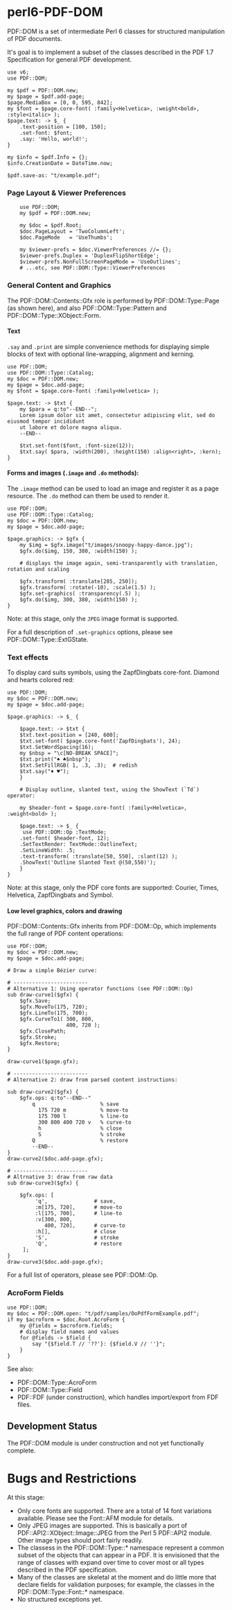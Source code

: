 # perl6-PDF-DOM

PDF::DOM is a set of intermediate Perl 6 classes for structured manipulation of PDF documents.

It's goal is to implement a subset of the classes described in the PDF 1.7 Specification for general PDF
development.

```
use v6;
use PDF::DOM;

my $pdf = PDF::DOM.new;
my $page = $pdf.add-page;
$page.MediaBox = [0, 0, 595, 842];
my $font = $page.core-font( :family<Helvetica>, :weight<bold>, :style<italic> );
$page.text: -> $_ {
    .text-position = [100, 150];
    .set-font: $font;
    .say: 'Hello, world!';
}

my $info = $pdf.Info = {};
$info.CreationDate = DateTime.now;

$pdf.save-as: "t/example.pdf";
```

### Page Layout & Viewer Preferences
```
    use PDF::DOM;
    my $pdf = PDF::DOM.new;

    my $doc = $pdf.Root;
    $doc.PageLayout = 'TwoColumnLeft';
    $doc.PageMode   = 'UseThumbs';

    my $viewer-prefs = $doc.ViewerPreferences //= {};
    $viewer-prefs.Duplex = 'DuplexFlipShortEdge';
    $viewer-prefs.NonFullScreenPageMode = 'UseOutlines';
    # ...etc, see PDF::DOM::Type::ViewerPreferences
```

### General Content and Graphics

The PDF::DOM::Contents::Gfx role is performed by PDF::DOM::Type::Page (as shown here), and also PDF::DOM::Type::Pattern and PDF::DOM::Type::XObject::Form.

#### Text

`.say` and `.print` are simple convenience methods for displaying simple blocks of text with optional line-wrapping, alignment and kerning.

```
use PDF::DOM;
use PDF::DOM::Type::Catalog;
my $doc = PDF::DOM.new;
my $page = $doc.add-page;
my $font = $page.core-font( :family<Helvetica> );

$page.text: -> $txt {
    my $para = q:to"--END--";
    Lorem ipsum dolor sit amet, consectetur adipiscing elit, sed do eiusmod tempor incididunt
    ut labore et dolore magna aliqua.
    --END--
            
    $txt.set-font($font, :font-size(12));
    $txt.say( $para, :width(200), :height(150) :align<right>, :kern);
}
```

#### Forms and images (`.image` and  `.do` methods):

The `.image` method can be used to load an image and register it as a page resource.
The `.do` method can them be used to render it.

```
use PDF::DOM;
use PDF::DOM::Type::Catalog;
my $doc = PDF::DOM.new;
my $page = $doc.add-page;

$page.graphics: -> $gfx {
    my $img = $gfx.image("t/images/snoopy-happy-dance.jpg");
    $gfx.do($img, 150, 380, :width(150) );

    # displays the image again, semi-transparently with translation, rotation and scaling

    $gfx.transform( :translate[285, 250]);
    $gfx.transform( :rotate(-10), :scale(1.5) );
    $gfx.set-graphics( :transparency(.5) );
    $gfx.do($img, 300, 380, :width(150) );
}
```

Note: at this stage, only the `JPEG` image format is supported.

For a full description of `.set-graphics` options, please see PDF::DOM::Type::ExtGState.

### Text effects

To display card suits symbols, using the ZapfDingbats core-font. Diamond and hearts colored red:

```
use PDF::DOM;
my $doc = PDF::DOM.new;
my $page = $doc.add-page;

$page.graphics: -> $_ {

    $page.text: -> $txt {
	$txt.text-position = [240, 600];
	$txt.set-font( $page.core-font('ZapfDingbats'), 24);
	$txt.SetWordSpacing(16);
	my $nbsp = "\c[NO-BREAK SPACE]";
	$txt.print("♠ ♣$nbsp");
	$txt.SetFillRGB( 1, .3, .3);  # redish
	$txt.say("♦ ♥");
    }

    # Display outline, slanted text, using the ShowText (`Td`) operator:

    my $header-font = $page.core-font( :family<Helvetica>, :weight<bold> );

    $page.text: -> $_ {
	 use PDF::DOM::Op :TextMode;
	.set-font( $header-font, 12);
	.SetTextRender: TextMode::OutlineText;
	.SetLineWidth: .5;
	.text-transform( :translate[50, 550], :slant(12) );
	.ShowText('Outline Slanted Text @(50,550)');
    }
}

```

Note: at this stage, only the PDF core fonts are supported: Courier, Times, Helvetica, ZapfDingbats and Symbol.

#### Low level graphics, colors and drawing

PDF::DOM::Contents::Gfx inherits from PDF::DOM::Op, which implements the full range of PDF content operations:

```
use PDF::DOM;
my $doc = PDF::DOM.new;
my $page = $doc.add-page;

# Draw a simple Bézier curve:

# ------------------------
# Alternative 1: Using operator functions (see PDF::DOM::Op)
sub draw-curve1($gfx) {
    $gfx.Save;
    $gfx.MoveTo(175, 720);
    $gfx.LineTo(175, 700);
    $gfx.CurveTo1( 300, 800, 
                   400, 720 );
    $gfx.ClosePath;
    $gfx.Stroke;
    $gfx.Restore;
}

draw-curve1($page.gfx);

# ------------------------
# Alternative 2: draw from parsed content instructions:

sub draw-curve2($gfx) {
    $gfx.ops: q:to"--END--"
        q                     % save
          175 720 m           % move-to
          175 700 l           % line-to
          300 800 400 720 v   % curve-to
          h                   % close
          S                   % stroke
        Q                     % restore
        --END--
}
draw-curve2($doc.add-page.gfx);

# ------------------------
# Altrnative 3: draw from raw data
sub draw-curve3($gfx) {

    $gfx.ops: [
         'q',               # save,
         :m[175, 720],      # move-to
         :l[175, 700],      # line-to 
         :v[300, 800,
            400, 720],      # curve-to
         :h[],              # close
         'S',               # stroke
         'Q',               # restore
     ];
}
draw-curve3($doc.add-page.gfx);

```

For a full list of operators, please see PDF::DOM::Op.

### AcroForm Fields

```
use PDF::DOM;
my $doc = PDF::DOM.open: "t/pdf/samples/OoPdfFormExample.pdf";
if my $acroform = $doc.Root.AcroForm {
    my @fields = $acroform.fields;
    # display field names and values
    for @fields -> $field {
        say "{$field.T // '??'}: {$field.V // ''}";
    }
}

```

See also:
- PDF::DOM::Type::AcroForm
- PDF::DOM::Type::Field
- PDF::FDF (under construction), which handles import/export from FDF files.

## Development Status

The PDF::DOM module is under construction and not yet functionally complete.

# Bugs and Restrictions
At this stage:
- Only core fonts are supported. There are a total of 14
font variations available. Please see the Font::AFM module for details.
- Only JPEG images are supported. This is basically a port of PDF::API2::XObject::Image::JPEG
from the Perl 5 PDF::API2 module. Other image types should port fairly readily.
- The classess in the PDF::DOM::Type::* namespace represent a common subset of
the objects that can appear in a PDF. It is envisioned that the range of classes
with expand over time to cover most or all types described in the PDF specification.
- Many of the classes are skeletal at the moment and do little more that declare
fields for validation purposes; for example, the classes in the PDF::DOM::Type::Font::* namespace.
- No structured exceptions yet.